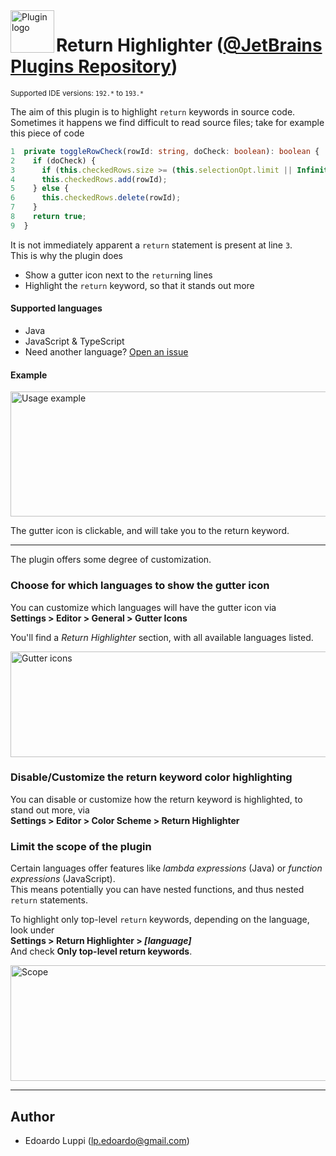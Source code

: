 <img align="left" width="70" height="68" src="https://raw.githubusercontent.com/lppedd/idea-return-highlighter/master/images/return-highlighter-logo.png" alt="Plugin logo">

# Return Highlighter ([@JetBrains Plugins Repository][1])

<small>Supported IDE versions: `192.*` to `193.*`</small> 

The aim of this plugin is to highlight `return` keywords in source code.  
Sometimes it happens we find difficult to read source files; take for example this piece of code

```typescript
1  private toggleRowCheck(rowId: string, doCheck: boolean): boolean {
2    if (doCheck) {
3      if (this.checkedRows.size >= (this.selectionOpt.limit || Infinity)) return false;
4      this.checkedRows.add(rowId);
5    } else {
6      this.checkedRows.delete(rowId);
7    }
8    return true;
9  }
```

It is not immediately apparent a `return` statement is present at line `3`.  
This is why the plugin does

 - Show a gutter icon next to the `return`ing lines
 - Highlight the `return` keyword, so that it stands out more

#### Supported languages

 - Java
 - JavaScript &amp; TypeScript
 - Need another language? [Open an issue][2]
  
#### Example

<img width="845" height="200" src="https://raw.githubusercontent.com/lppedd/idea-return-highlighter/master/images/usage-example.png" alt="Usage example">

The gutter icon is clickable, and will take you to the return keyword.
  
-----

The plugin offers some degree of customization.

### Choose for which languages to show the gutter icon

You can customize which languages will have the gutter icon via  
**Settings > Editor > General > Gutter Icons**

You'll find a _Return Highlighter_ section, with all available languages listed.

<img width="845" height="169" src="https://raw.githubusercontent.com/lppedd/idea-return-highlighter/master/images/gutter-icons.png" alt="Gutter icons">

### Disable/Customize the return keyword color highlighting

You can disable or customize how the return keyword is highlighted, to stand out more, via  
**Settings > Editor > Color Scheme > Return Highlighter**

### Limit the scope of the plugin

Certain languages offer features like _lambda expressions_ (Java) or _function expressions_ (JavaScript).  
This means potentially you can have nested functions, and thus nested `return` statements.

To highlight only top-level `return` keywords, depending on the language, look under  
**Settings > Return Highlighter > *[language]***  
And check **Only top-level return keywords**.

<img width="845" height="185" src="https://raw.githubusercontent.com/lppedd/idea-return-highlighter/master/images/scope.png" alt="Scope">

-----

## Author

 - Edoardo Luppi (<lp.edoardo@gmail.com>)

[1]: https://plugins.jetbrains.com/plugin/13303-return-highlighter
[2]: https://github.com/lppedd/idea-return-highlighter/issues/new?assignees=lppedd&labels=enhancement%2C+language&template=language-support.md&title=Language+support%3A+%5BLANGUAGE%5D
